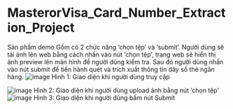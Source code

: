 # MasterorVisa_Card_Number_Extraction_Project
Sản phầm demo
Gồm có 2 chức năng ‘chọn tệp’ và ‘submit’. Người dùng sẽ tải ảnh lên web bằng cách nhấn vào nút ‘chọn tệp’,
trang web sẽ hiển thị ảnh preview lên màn hình để người dùng kiểm tra. 
Sau đó người dùng nhấn vào nút submit để tiến hành quét và trích xuất thông tin dãy số thẻ ngân hàng.
![image](https://user-images.githubusercontent.com/95958989/231440314-4fe346d4-57d1-41de-985c-be09300660a3.png)
                              Hình 1: Giao diện khi người dùng truy cập

![image](https://user-images.githubusercontent.com/95958989/231440394-9ebab8ae-6841-4cf5-8c9a-6766ff1fe88f.png)
                                Hình 2: Giao diện khi người dùng upload ảnh bằng nút ‘chọn tệp’
![image](https://user-images.githubusercontent.com/95958989/231440441-cd17972d-8610-4b0f-8cf3-195315d58c2b.png)
                                Hình 3: Giao diện khi người dùng bấm nút Submit
